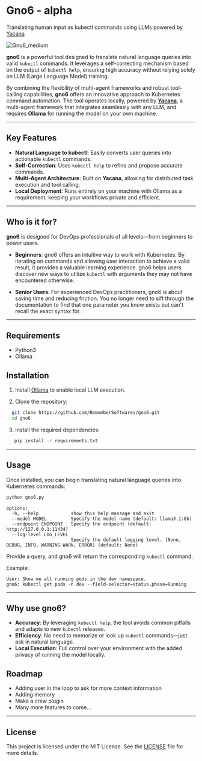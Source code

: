 # Gno6 - alpha
Translating human input as kubectl commands using LLMs powered by [Yacana](https://remembersoftwares.github.io/yacana/)

![Gno6_medium](https://github.com/user-attachments/assets/5d2b2402-18d4-4e81-874a-01d16ef4f1b3)

**gno6** is a powerful tool designed to translate natural language queries into valid `kubectl` commands. It leverages a self-correcting mechanism based on the output of `kubectl help`, ensuring high accuracy without relying solely on LLM (Large Language Model) training.

By combining the flexibility of multi-agent frameworks and robust tool-calling capabilities, **gno6** offers an innovative approach to Kubernetes command automation. The tool operates locally, powered by **[Yacana](https://remembersoftwares.github.io/yacana/)**, a multi-agent framework that integrates seamlessly with any LLM, and requires **Ollama** for running the model on your own machine.

---

## Key Features

- **Natural Language to kubectl**: Easily converts user queries into actionable `kubectl` commands.
- **Self-Correction**: Uses `kubectl help` to refine and propose accurate commands.
- **Multi-Agent Architecture**: Built on **Yacana**, allowing for distributed task execution and tool calling.
- **Local Deployment**: Runs entirely on your machine with Ollama as a requirement, keeping your workflows private and efficient.

---

## Who is it for?

**gno6** is designed for DevOps professionals of all levels—from beginners to power users.

- **Beginners**: gno6 offers an intuitive way to work with Kubernetes. By iterating on commands and allowing user interaction to achieve a valid result, it provides a valuable learning experience. gno6 helps users discover new ways to utilize `kubectl` with arguments they may not have encountered otherwise.
  
- **Senior Users**: For experienced DevOps practitioners, gno6 is about saving time and reducing friction. You no longer need to sift through the documentation to find that one parameter you know exists but can't recall the exact syntax for.

---

## Requirements

* Python3
* Ollama

## Installation

1. Install [Ollama](https://ollama.com) to enable local LLM execution.
   
2. Clone the repository:
 ```bash
   git clone https://github.com/RememberSoftwares/gno6.git
   cd gno6
```

3. Install the required dependencies:
```bash
   pip install -r requirements.txt
```

---

## Usage

Once installed, you can begin translating natural language queries into Kubernetes commands:

```bash
python gno6.py
```

```
options:
  -h, --help            show this help message and exit
  --model MODEL         Specify the model name (default: llama3.1:8b)
  --endpoint ENDPOINT   Specify the endpoint (default: http://127.0.0.1:11434)
  --log-level LOG_LEVEL
                        Specify the default logging level. [None, DEBUG, INFO, WARNING WARN, ERROR] (default: None)
```

Provide a query, and gno6 will return the corresponding `kubectl` command.

Example:
```
User: Show me all running pods in the dev namespace.
gno6: kubectl get pods -n dev --field-selector=status.phase=Running
```

---

## Why use gno6?

- **Accuracy**: By leveraging `kubectl help`, the tool avoids common pitfalls and adapts to new `kubectl` releases.
- **Efficiency**: No need to memorize or look up `kubectl` commands—just ask in natural language.
- **Local Execution**: Full control over your environment with the added privacy of running the model locally.

## Roadmap

* Adding user in the loop to ask for more context information
* Adding memory
* Make a crew plugin
* Many more features to come...

---

## License

This project is licensed under the MIT License. See the [LICENSE](./LICENSE) file for more details.
